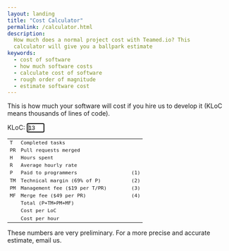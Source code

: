 ```yaml
---
layout: landing
title: "Cost Calculator"
permalink: /calculator.html
description:
  How much does a normal project cost with Teamed.io? This
  calculator will give you a ballpark estimate
keywords:
  - cost of software
  - how much software costs
  - calculate cost of software
  - rough order of magnitude
  - estimate software cost
---
```


This is how much your software will cost if you
hire us to develop it (KLoC means thousands of lines of code).

KLoC: <input id="kloc" name="kloc" value="13" style="width:3em" autofocus="autofocus"/>
<span id="error" style="display:none;color:red;font-size:0.8em"></span>

<style type="text/css">
.mm {
  text-align: right;
}
.tbl {
  width: 100%;
  font-size: 0.8em;
  font-family: monospace;
}
</style>
<table class="tbl">
  <colgroup>
    <col style="width:2em"/>
    <col/>
    <col style="width:4em"/>
    <col style="width:1.5em"/>
  </colgroup>
  <tbody>
    <tr><td>T</td><td>Completed tasks</td><td class="mm" id="t"></td><td></td></tr>
    <tr><td>PR</td><td>Pull requests merged</td><td class="mm" id="pr"></td><td></td></tr>
    <tr><td>H</td><td>Hours spent</td><td class="mm" id="h"></td><td></td></tr>
    <tr><td>R</td><td>Average hourly rate</td><td class="mm" id="r"></td><td></td></tr>
    <tr><td>P</td><td>Paid to programmers</td><td class="mm" id="p"></td><td>(1)</td></tr>
    <tr><td>TM</td><td>Technical margin (69% of P)</td><td class="mm" id="tm"></td><td>(2)</td></tr>
    <tr><td>PM</td><td>Management fee ($19 per T/PR)</td><td class="mm" id="pm"></td><td>(3)</td></tr>
    <tr><td>MF</td><td>Merge fee ($49 per PR)</td><td class="mm" id="mf"></td><td>(4)</td></tr>
    <tr><td></td><td>Total (P+TM+PM+MF)</td><td class="mm" id="total" style="font-weight:bold"></td><td></td></tr>
    <tr><td></td><td>Cost per LoC</td><td class="mm" id="cost"></td><td></td></tr>
    <tr><td></td><td>Cost per hour</td><td class="mm" id="hourly"></td><td></td></tr>
  </tbody>
</table>

These numbers are very preliminary. For a more precise and
accurate estimate, email us.

<script type="text/javascript" src="/js/calc.js"></script>

